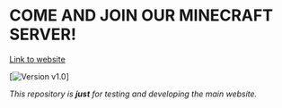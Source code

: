 # COME AND JOIN OUR MINECRAFT SERVER!
[Link to website](http://pier14.net)

[![Version v1.0](https://img.shields.io/badge/version-v1.0-brightgreen)]

_This repository is **just** for testing and developing the main website._